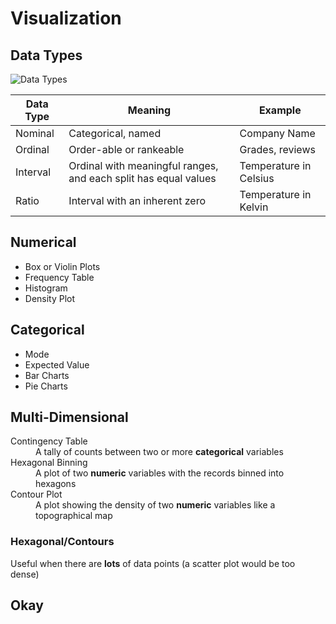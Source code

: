 <!-- Markdown on EDA -->

# Visualization

## Data Types

![Data Types](https://miro.medium.com/max/421/1*PQ94BXT5tQbigm0UN4-WLg.png)

<!-- Data Type Table -->
<table class = "table">
<thead>
  <tr>
    <th>Data Type</th>
    <th>Meaning</th>
    <th>Example</th>
  </tr>
</thead>
<tbody>
  <tr>
    <td>Nominal</td>
    <td>Categorical, named</td>
    <td>Company Name</td>
  </tr>
  <tr>
    <td>Ordinal</td>
    <td>Order-able or rankeable</td>
    <td>Grades, reviews</td>
  </tr>
  <tr>
    <td>Interval</td>
    <td>Ordinal with meaningful ranges, and each split has equal values</td>
    <td>Temperature in Celsius</td>
  </tr>
  <tr>
    <td>Ratio</td>
    <td>Interval with an inherent zero</td>
    <td>Temperature in Kelvin</td>
  </tr>
</tbody>
</table>

## Numerical

* Box or Violin Plots
* Frequency Table
* Histogram
* Density Plot

## Categorical

* Mode
* Expected Value
* Bar Charts
* Pie Charts

## Multi-Dimensional

<!-- Multi Dimensional dt list -->
<div id="multi-dimensional-methods">
   <dl>
      <dt>Contingency Table</dt>
      <dd>A tally of counts between two or more <b>categorical</b> variables
         <img src="https://mathbitsnotebook.com/Algebra1/StatisticsReg/2wayPrac1.JPG" alt="">
      </dd>
      <dt>Hexagonal Binning</dt>
      <dd>A plot of two <b>numeric</b> variables with the records binned into hexagons
         <img src="https://datavizproject.com/wp-content/uploads/2016/06/DVP_1_100-92.png" alt="">
      </dd>
      <dt>Contour Plot</dt>
      <dd>A plot showing the density of two <b>numeric</b> variables like a topographical map
         <img src="https://python-graph-gallery.com/wp-content/uploads/80_bivariate_kernel_density_plot3-300x300.png" alt="">
      </dd>
      <h3 id="Hexagonal/Contours">Hexagonal/Contours</h3>
      <p>Useful when there are <b>lots</b> of data points (a scatter plot would be too dense) </p>
   </dl>
   </dl>
</div>

## Okay

<!-- Done -->

